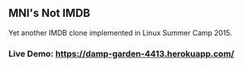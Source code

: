 ## MNI's Not IMDB
Yet another IMDB clone implemented in Linux Summer Camp 2015.


### Live Demo: https://damp-garden-4413.herokuapp.com/
